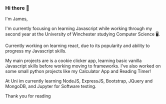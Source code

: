 ### Hi there 👋

I'm James,

I'm currently focusing on learning Javascript while working through my second year at the University of Winchester studying Computer Science 🖥️.

Currently working on learning react, due to its popularity and ability to progress my Javascript skills.

My main projects are is a cookie clicker app, learning basic vanilla Javascript skills before working moving to frameworks. I've also worked on some small python projects like my Calculator App and Reading Timer!

At Uni im currently learning NodeJS, ExpressJS, Bootstrap, JQuery and MongoDB, and Jupyter for Software testing.

Thank you for reading

<!--
**JumesP/JumesP** is a ✨ _special_ ✨ repository because its `README.md` (this file) appears on your GitHub profile.

Javascript, SQL, PHP, Arduino(C++) and Java <- summer between uni yr 1-2

Here are some ideas to get you started:

- 🔭 I’m currently working on ...
- 🌱 I’m currently learning ...
- 👯 I’m looking to collaborate on ...
- 🤔 I’m looking for help with ...
- 💬 Ask me about ...
- 📫 How to reach me: ...
- 😄 Pronouns: ...
- ⚡ Fun fact: ...
-->
